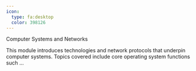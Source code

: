 ```yaml
---
icon:
  type: fa:desktop
  color: 398126
---
```

Computer Systems and Networks

This module introduces technologies and network protocols that underpin computer systems. Topics covered include core operating system functions such  ... 
